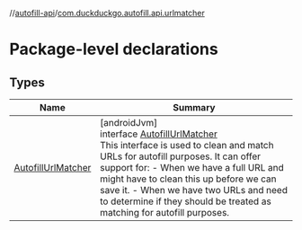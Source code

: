 //[autofill-api](../../index.md)/[com.duckduckgo.autofill.api.urlmatcher](index.md)

# Package-level declarations

## Types

| Name | Summary |
|---|---|
| [AutofillUrlMatcher](-autofill-url-matcher/index.md) | [androidJvm]<br>interface [AutofillUrlMatcher](-autofill-url-matcher/index.md)<br>This interface is used to clean and match URLs for autofill purposes. It can offer support for:     - When we have a full URL and might have to clean this up before we can save it.     - When we have two URLs and need to determine if they should be treated as matching for autofill purposes. |

